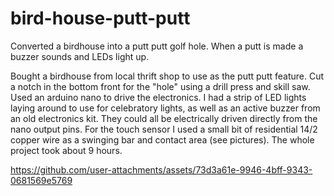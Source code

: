 # bird-house-putt-putt
Converted a birdhouse into a putt putt golf hole. When a putt is made a buzzer sounds and LEDs light up.

Bought a birdhouse from local thrift shop to use as the putt putt feature. Cut a notch in the bottom front for the "hole" using a drill press and skill saw. Used an arduino nano to drive the electronics. I had a strip of LED lights laying around to use for celebratory lights, as well as an active buzzer from an old electronics kit. They could all be electrically driven directly from the nano output pins. For the touch sensor I used a small bit of residential 14/2 copper wire as a swinging bar and contact area (see pictures). The whole project took about 9 hours.

https://github.com/user-attachments/assets/73d3a61e-9946-4bff-9343-0681569e5769

